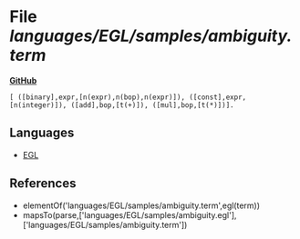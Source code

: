 # File _languages/EGL/samples/ambiguity.term_
**[GitHub](https://github.com/softlang/yas/blob/master/languages/EGL/samples/ambiguity.term)**
```
[ ([binary],expr,[n(expr),n(bop),n(expr)]), ([const],expr,[n(integer)]), ([add],bop,[t(+)]), ([mul],bop,[t(*)])].
```

## Languages
* [EGL](../languages/EGL.md)

## References
* elementOf('languages/EGL/samples/ambiguity.term',egl(term))
* mapsTo(parse,['languages/EGL/samples/ambiguity.egl'],['languages/EGL/samples/ambiguity.term'])
